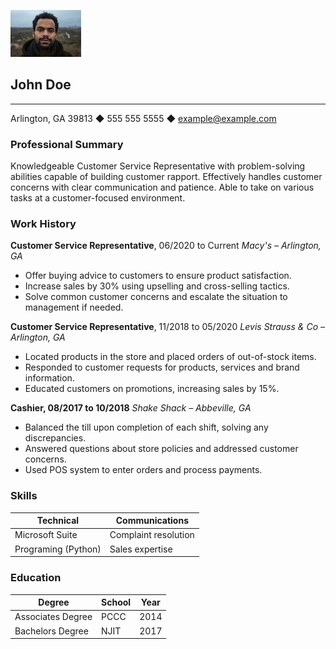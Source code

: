 ![johndoephoto](johndoe.jpeg)

## John Doe
-----------------------------------------------
Arlington, GA 39813 ◆ 555 555 5555 ◆ example@example.com

### Professional Summary

Knowledgeable Customer Service Representative with problem-solving abilities capable of building customer rapport. Effectively handles customer concerns with clear communication and patience. Able to take on various tasks at a customer-focused environment.

### Work History
**Customer Service Representative**, 06/2020 to Current *Macy's – Arlington,  GA*
  
* Offer buying advice to customers to ensure product satisfaction.
* Increase sales by 30% using upselling and cross-selling tactics.
* Solve common customer concerns and escalate the situation to management if needed.


**Customer Service Representative**, 11/2018 to 05/2020 *Levis Strauss & Co – Arlington, GA*

* Located products in the store and placed orders of out-of-stock items.
* Responded to customer requests for products, services and brand information.
* Educated customers on promotions, increasing sales by 15%.

**Cashier, 08/2017 to 10/2018** *Shake Shack – Abbeville, GA*

  * Balanced the till upon completion of each shift, solving any discrepancies.
* Answered questions about store policies and addressed customer concerns.
* Used POS system to enter orders and process payments.

### Skills

| Technical           |Communications       |
| ------------------- | -------------------- |
| Microsoft Suite     | Complaint resolution |
| Programing (Python) | Sales expertise      |

### Education

| Degree            | School | Year |
| ----------------- | ------ | ---- |
| Associates Degree | PCCC   | 2014 |
| Bachelors Degree  | NJIT   | 2017 |

